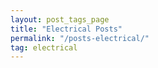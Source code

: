 ```yaml
---
layout: post_tags_page
title: "Electrical Posts"
permalink: "/posts-electrical/"
tag: electrical
---
```





